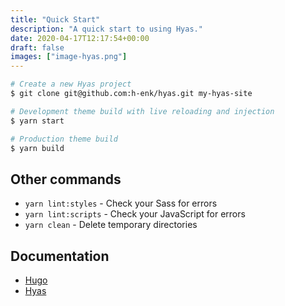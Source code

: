 ```yaml
---
title: "Quick Start"
description: "A quick start to using Hyas."
date: 2020-04-17T12:17:54+00:00
draft: false
images: ["image-hyas.png"]
---
```


```bash
# Create a new Hyas project
$ git clone git@github.com:h-enk/hyas.git my-hyas-site

# Development theme build with live reloading and injection
$ yarn start

# Production theme build
$ yarn build
```

## Other commands

- `yarn lint:styles` - Check your Sass for errors
- `yarn lint:scripts` -  Check your JavaScript for errors
- `yarn clean` -  Delete temporary directories

## Documentation

- [Hugo](https://gohugo.io/documentation/)
- [Hyas](https://gethyas.com/)
